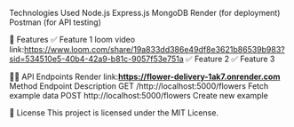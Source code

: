  Technologies Used
Node.js
Express.js
MongoDB
Render (for deployment)
Postman (for API testing)

📌 Features
✅ Feature 1 loom video link:https://www.loom.com/share/19a833dd386e49df8e3621b86539b983?sid=534510e5-40b4-42a9-b81c-9057f53e751a
✅ Feature 2
✅ Feature 3


👨‍💻 API Endpoints
Render link:**https://flower-delivery-1ak7.onrender.com**
Method	Endpoint	Description
GET	/http://localhost:5000/flowers	Fetch example data
POST	http://localhost:5000/flowers	Create new example

📜 License
This project is licensed under the MIT License.
